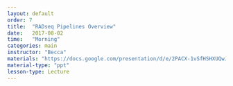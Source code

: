 ```yaml
---
layout: default
order: 7
title:  "RADseq Pipelines Overview"
date:   2017-08-02
time:   "Morning"
categories: main
instructor: "Becca"
materials: "https://docs.google.com/presentation/d/e/2PACX-1vSfHSHXUQwJsnm-pTigycWXzQGl0hIJ_DOOPapWPprEoFXnalfBx1iU1lLQ0t2F0D8GK2y7eOBY2bH1/pub?start=false&loop=false&delayms=60000"
material-type: "ppt"
lesson-type: Lecture
---
```


